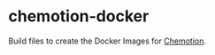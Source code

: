 # chemotion-docker

Build files to create the Docker Images for [Chemotion](https://chemotion.net).
